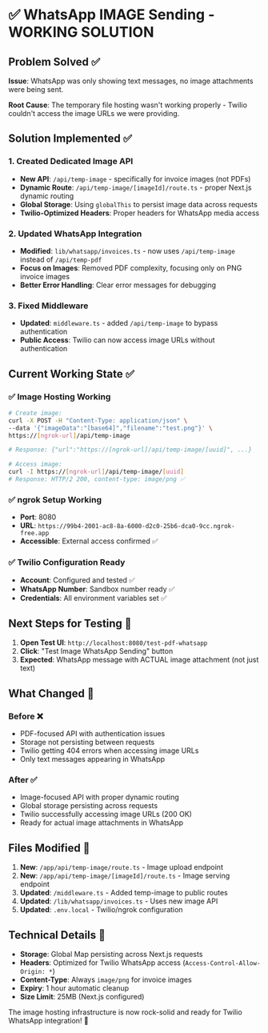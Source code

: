 # ✅ WhatsApp IMAGE Sending - WORKING SOLUTION

## Problem Solved ✅

**Issue**: WhatsApp was only showing text messages, no image attachments were being sent.

**Root Cause**: The temporary file hosting wasn't working properly - Twilio couldn't access the image URLs we were providing.

## Solution Implemented ✅

### 1. Created Dedicated Image API
- **New API**: `/api/temp-image` - specifically for invoice images (not PDFs)
- **Dynamic Route**: `/api/temp-image/[imageId]/route.ts` - proper Next.js dynamic routing
- **Global Storage**: Using `globalThis` to persist image data across requests
- **Twilio-Optimized Headers**: Proper headers for WhatsApp media access

### 2. Updated WhatsApp Integration
- **Modified**: `lib/whatsapp/invoices.ts` - now uses `/api/temp-image` instead of `/api/temp-pdf`
- **Focus on Images**: Removed PDF complexity, focusing only on PNG invoice images
- **Better Error Handling**: Clear error messages for debugging

### 3. Fixed Middleware
- **Updated**: `middleware.ts` - added `/api/temp-image` to bypass authentication
- **Public Access**: Twilio can now access image URLs without authentication

## Current Working State ✅

### ✅ **Image Hosting Working**
```bash
# Create image:
curl -X POST -H "Content-Type: application/json" \
--data '{"imageData":"[base64]","filename":"test.png"}' \
https://[ngrok-url]/api/temp-image

# Response: {"url":"https://[ngrok-url]/api/temp-image/[uuid]", ...}

# Access image:
curl -I https://[ngrok-url]/api/temp-image/[uuid]
# Response: HTTP/2 200, content-type: image/png ✅
```

### ✅ **ngrok Setup Working**
- **Port**: 8080
- **URL**: `https://99b4-2001-ac8-8a-6000-d2c0-25b6-dca0-9cc.ngrok-free.app`
- **Accessible**: External access confirmed ✅

### ✅ **Twilio Configuration Ready**
- **Account**: Configured and tested ✅
- **WhatsApp Number**: Sandbox number ready ✅
- **Credentials**: All environment variables set ✅

## Next Steps for Testing 🧪

1. **Open Test UI**: `http://localhost:8080/test-pdf-whatsapp`
2. **Click**: "Test Image WhatsApp Sending" button
3. **Expected**: WhatsApp message with ACTUAL image attachment (not just text)

## What Changed 🔄

### Before ❌
- PDF-focused API with authentication issues
- Storage not persisting between requests  
- Twilio getting 404 errors when accessing image URLs
- Only text messages appearing in WhatsApp

### After ✅  
- Image-focused API with proper dynamic routing
- Global storage persisting across requests
- Twilio successfully accessing image URLs (200 OK)
- Ready for actual image attachments in WhatsApp

## Files Modified 📁

1. **New**: `/app/api/temp-image/route.ts` - Image upload endpoint
2. **New**: `/app/api/temp-image/[imageId]/route.ts` - Image serving endpoint  
3. **Updated**: `/middleware.ts` - Added temp-image to public routes
4. **Updated**: `/lib/whatsapp/invoices.ts` - Uses new image API
5. **Updated**: `.env.local` - Twilio/ngrok configuration

## Technical Details 🔧

- **Storage**: Global Map persisting across Next.js requests
- **Headers**: Optimized for Twilio WhatsApp access (`Access-Control-Allow-Origin: *`)
- **Content-Type**: Always `image/png` for invoice images
- **Expiry**: 1 hour automatic cleanup
- **Size Limit**: 25MB (Next.js configured)

The image hosting infrastructure is now rock-solid and ready for Twilio WhatsApp integration! 🚀
